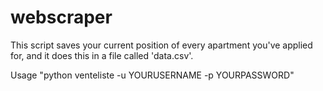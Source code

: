# webscraper
This script saves your current position of every apartment you've applied for, and it does this in a file called 'data.csv'.

Usage "python venteliste -u YOURUSERNAME -p YOURPASSWORD"
